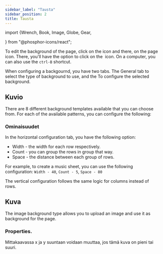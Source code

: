 ```yaml
---
sidebar_label: "Tausta"
sidebar_position: 2
title: Tausta
---
```


import {Wrench, Book, Image, Globe, Gear,

} from "@phosphor-icons/react";

To edit the background of the page, click on the <Wrench/> icon and there, on the <Book/> page icon. There, you'll have the option to click on the <Image/> icon. On a computer, you can also use the `ctrl-B` shortcut.

When configuring a backgournd, you have two tabs. The <Globe/> General tab to select the type of background to use, and the <Gear/> To configure the selected background.

## <Globe/> Kuvio

There are 8 different background templates available that you can choose from. For each of the available patterns, you can configure the following:


### <Gear/> Ominaisuudet

In the horizontal configuration tab, you have the following option:

- Width - the width for each row respectively.
- Count - you can group the rows in group that way.
- Space - the distance between each group of rows.

For example, to create a music sheet, you can use the following configuration: `Width - 40`, `Count - 5`, `Space - 80`

The vertical configuration follows the same logic for columns instead of rows.

## <Globe/> Kuva

The image background type allows you to upload an image and use it as background for the page.

### <Gear/> Properties.

Mittakaavassa x ja y suuntaan voidaan muuttaa, jos tämä kuva on pieni tai suuri.
